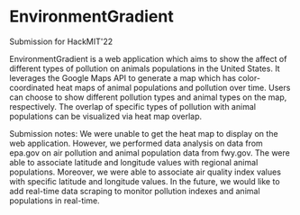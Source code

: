 # EnvironmentGradient
Submission for HackMIT'22

EnvironmentGradient is a web application which aims to show the affect of different types of pollution on animals populations in the United States. It leverages the Google Maps API to generate a map which has color-coordinated heat maps of animal populations and pollution over time. Users can choose to show different pollution types and animal types on the map, respectively. The overlap of specific types of pollution with animal populations can be visualized via heat map overlap.

Submission notes: We were unable to get the heat map to display on the web application. However, we performed data analysis on data from epa.gov on air pollution and animal population data from fwy.gov. The were able to associate latitude and longitude values with regional animal populations. Moreover, we were able to associate air quality index values with specific latitude and longitude values. In the future, we would like to add real-time data scraping to monitor pollution indexes and animal populations in real-time.
